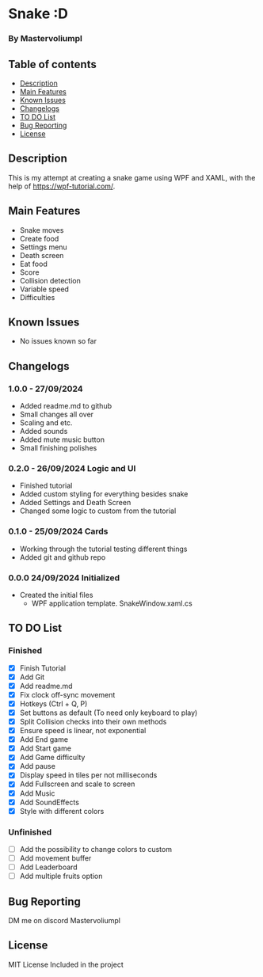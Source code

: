 # Snake :D
### By Mastervoliumpl

## Table of contents
* [Description](#description)
* [Main Features](#main-features)
* [Known Issues](#known-issues)
* [Changelogs](#changelogs)
* [TO DO List](#to-do-list)
* [Bug Reporting](#bug-reporting)
* [License](#license)


## Description
This is my attempt at creating a snake game using WPF and XAML, with the help of https://wpf-tutorial.com/. 


## Main Features
- Snake moves
- Create food
- Settings menu
- Death screen
- Eat food
- Score
- Collision detection
- Variable speed
- Difficulties


## Known Issues
- No issues known so far


## Changelogs
### 1.0.0 - 27/09/2024 
- Added readme.md to github
- Small changes all over
- Scaling and etc.
- Added sounds
- Added mute music button
- Small finishing polishes

### 0.2.0 - 26/09/2024 Logic and UI
- Finished tutorial
- Added custom styling for everything besides snake
- Added Settings and Death Screen
- Changed some logic to custom from the tutorial

### 0.1.0 - 25/09/2024 Cards
- Working through the tutorial testing different things
- Added git and github repo

### 0.0.0 24/09/2024 Initialized
- Created the initial files
  - WPF application template. SnakeWindow.xaml.cs 

## TO DO List
### Finished
- [x] Finish Tutorial
- [x] Add Git
- [x] Add readme.md
- [x] Fix clock off-sync movement
- [X] Hotkeys (Ctrl + Q, P)
- [x] Set buttons as default (To need only keyboard to play)
- [x] Split Collision checks into their own methods
- [x] Ensure speed is linear, not exponential
- [x] Add End game
- [x] Add Start game
- [X] Add Game difficulty
- [X] Add pause
- [X] Display speed in tiles per not milliseconds
- [X] Add Fullscreen and scale to screen
- [X] Add Music
- [X] Add SoundEffects
- [X] Style with different colors
### Unfinished
- [ ] Add the possibility to change colors to custom
- [ ] Add movement buffer
- [ ] Add Leaderboard
- [ ] Add multiple fruits option

## Bug Reporting
DM me on discord
Mastervoliumpl

## License
MIT License
Included in the project
